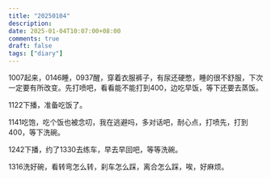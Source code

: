 ```yaml
---
title: "20250104"
description: 
date: 2025-01-04T10:07:00+08:00
comments: true
draft: false
tags: ["diary"]
---
```

1007起来，0146睡，0937醒，穿着衣服裤子，有尿还硬憋，睡的很不舒服，下次一定要有所改变。先打喷吧，看看能不能打到400，边吃早饭，等下还要去蒸饭。

1122下播，准备吃饭了。

1141吃饱，吃个饭也被念叨，我在逃避吗，多对话吧，耐心点，打喷先，打到400，等下洗碗。

1242下播，约了1330去练车，早去早回吧，等等洗碗。

1316洗好碗，看转弯怎么转，刹车怎么踩，离合怎么踩，唉，好麻烦。